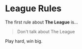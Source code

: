 # League Rules

The first rule about **The League** is...

> Don't talk about The League

Play hard, win big.